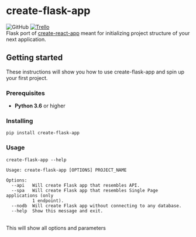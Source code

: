 # create-flask-app
![GitHub](https://img.shields.io/github/license/isakal/create-flask-app)
[![Trello](https://img.shields.io/badge/Trello-Contact%20Us-blue)](https://trello.com/b/Ve14hIA0/create-flask-app)
<br>
Flask port of [create-react-app](https://facebook.github.io/create-react-app/) meant for initializing project structure of your next application.


## Getting started
These instructions will show you how to use create-flask-app and spin up your first project.


### Prerequisites
* **Python 3.6** or higher

### Installing
```
pip install create-flask-app
```

### Usage
```
create-flask-app --help

Usage: create-flask-app [OPTIONS] PROJECT_NAME

Options:
  --api   Will create Flask app that resembles API.
  --spa   Will create Flask app that resembles Single Page applications (only
          1 endpoint).
  --nodb  Will create Flask app without connecting to any database.
  --help  Show this message and exit.
```
<br> This will show all options and parameters
